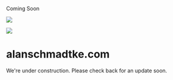 Coming Soon








![](//assets.squarespace.com/universal/images-v6/parking-page/black-grid.jpg)

[![](//assets.squarespace.com/universal/images-v6/damask/logo-light.svg)](http://www.squarespace.com)

alanschmadtke.com
=================

We're under construction. Please check back for an update soon.